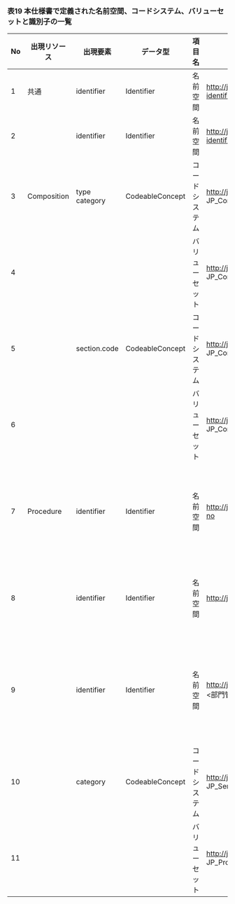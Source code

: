 ### 表19 本仕様書で定義された名前空間、コードシステム、バリューセットと識別子の一覧


| No | 出現リソース      | 出現要素              | データ型            | 項目名     | 識別子の値                                                                                      | 説明                                        |
|----|-------------|-------------------|-----------------|---------|--------------------------------------------------------------------------------------------|-------------------------------------------|
| 1  | 共通          | identifier        | Identifier      | 名前空間    | http://jpfhir.jp/fhir/core/IdSystem/documentInstance-identifier                            | 文書を識別するID                                 |
| 2  |             | identifier        | Identifier      | 名前空間    | http://jpfhir.jp/fhir/core/IdSystem/resourceInstance-identifier                            | リソースを識別するID                               |
| 3  | Composition | type<br/>category | CodeableConcept | コードシステム | http://jpfhir.jp/fhir/SEAMAT/CodeSystem/<br/>JP_Composition_SEAMAT_DocumentType_CS         | 文書種別を識別するコードシステム                          |
| 4  |             |                   |                 | バリューセット | http://jpfhir.jp/fhir/SEAMAT/ValueSet/<br/>JP_Composition_EKGReport_DocumentType_VS        | 心電図レポートで使用する文書種別のバリューセット                  |
| 5  |             | section.code      | CodeableConcept | コードシステム | http://jpfhir.jp/fhir/SEAMAT/CodeSystem/<br/>JP_Composition_SEAMAT_SectionCode_CS          | セクションを識別するコードシステム                         |
| 6  |             |                   |                 | バリューセット | http://jpfhir.jp/fhir/SEAMAT/ValueSet/<br/>JP_Composition_EKGReport_SectionCode_VS         | 心電図レポートで使用するセクションコードのバリューセット              |
| 7  | Procedure   | identifier        | Identifier      | 名前空間    | http://jpfhir.jp/fhir/SEAMAT/IdSystem/placer-order-no                                      | <オーダ番号> : 電子カルテが発番する、施設内でユニークなオーダ単位の値     |
| 8  |             | identifier        | Identifier      | 名前空間    | http://jpfhir.jp/fhir/SEAMAT/IdSystem/filler-order-no                                      | <部門管理番号> : 検査部門が発番する検査毎にユニークな値            |
| 9  |             | identifier        | Identifier      | 名前空間    | http://jpfhir.jp/fhir/SEAMAT/IdSystem/filler-data-no/<br/><部門管理番号>                         | <データ管理番号> : データやレポートを識別する同一部門管理番号内でユニークな値 |
| 10 |             | category          | CodeableConcept | コードシステム | http://jpfhir.jp/fhir/SEAMAT/CodeSystem/<br/>JP_ServiceRequest_Category_SEAMAT_DataType_CS | SEAMATにおいてデータ種別を識別するコードシステム               |
| 11 |             |                   |                 | バリューセット | http://jpfhir.jp/fhir/SEAMAT/ValueSet/<br/>JP_Procedure_EKGReport_Category_VS              | 心電図レポートで使用するデータ種別のバリューセット                 |
